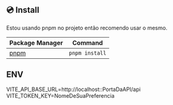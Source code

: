 ## 💿 Install

Estou usando pnpm no projeto então recomendo usar o mesmo.

| Package Manager                                                | Command        |
|---------------------------------------------------------------|----------------|
| [pnpm](https://pnpm.io/installation)                          | `pnpm install` |

## ENV
VITE_API_BASE_URL=http://localhost::PortaDaAPI/api
VITE_TOKEN_KEY=NomeDeSuaPreferencia
